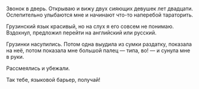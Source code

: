﻿Звонок в дверь. Открываю и вижу двух сияющих девушек лет двадцати. Ослепительно улыбаются мне и начинают что-то наперебой тараторить. 

Грузинский язык красивый, но на слух я его совсем не понимаю. Вздохнул, предложил перейти на английский или русский.

Грузинки насупились. Потом одна выудила из сумки раздатку, показала на неё, потом показала мне большой палец — типа, во! — и сунула мне в руки. 

Рассмеялись и убежали.

Так тебе, языковой барьер, получай!